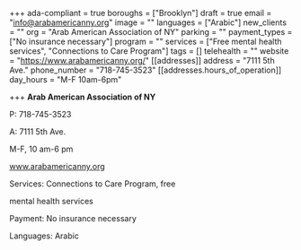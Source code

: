 +++
ada-compliant = true
boroughs = ["Brooklyn"]
draft = true
email = "info@arabamericanny.org"
image = ""
languages = ["Arabic"]
new_clients = ""
org = "Arab American Association of NY"
parking = ""
payment_types = ["No insurance necessary"]
program = ""
services = ["Free mental health services", "Connections to Care Program"]
tags = []
telehealth = ""
website = "https://www.arabamericanny.org/"
[[addresses]]
address = "7111 5th Ave."
phone_number = "718-745-3523"
[[addresses.hours_of_operation]]
day_hours = "M-F 10am-6pm"

+++
**Arab American Association of NY**

P: 718-745-3523 

A: 7111 5th Ave.

M-F, 10 am-6 pm

www.arabamericanny.org

Services: Connections to Care Program, free

mental health services

Payment: No insurance necessary

Languages: Arabic
